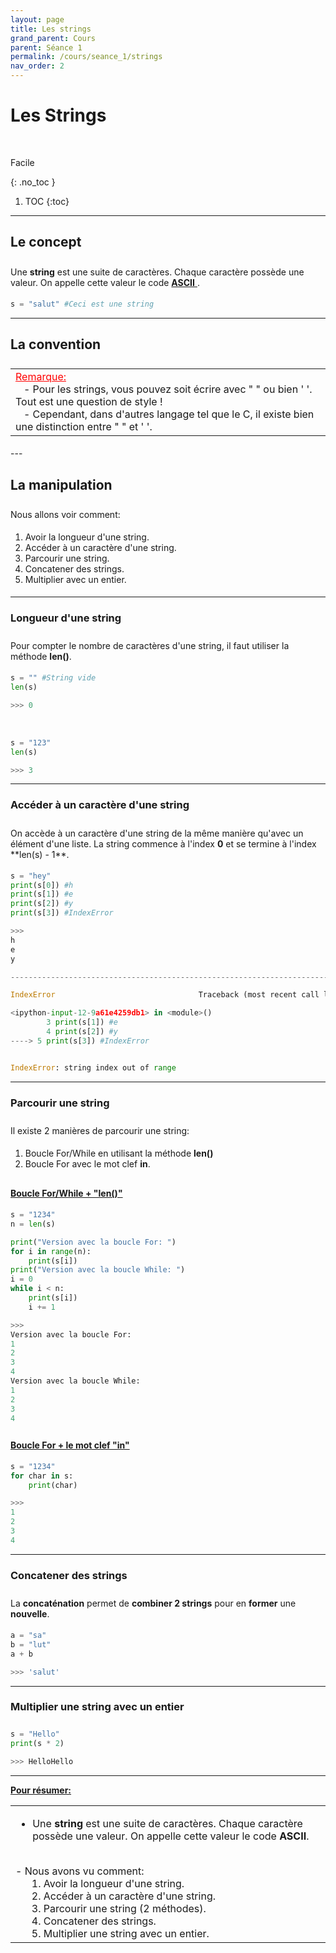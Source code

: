 ```yaml
---
layout: page
title: Les strings
grand_parent: Cours
parent: Séance 1
permalink: /cours/seance_1/strings
nav_order: 2
---
```



<link rel="stylesheet" href="/css/placement-label.css">  
<link rel="shortcut icon" href="https://new-leaves.github.io/img/favicon/favicon.ico">

<div id="containerIntro">
<h1><b>Les Strings</b></h1> &nbsp; <p class="label label-green">Facile</p>   
</div>

{: .no_toc }
1. TOC
{:toc}

---

## Le concept


<div style="margin-top:0.7cm;margin-bottom:0.5cm">
Une <b>string</b> est une suite de caractères. Chaque caractère possède une valeur. On appelle cette valeur le code <a href="https://fr.wikipedia.org/wiki/American_Standard_Code_for_Information_Interchange"><b>ASCII</b> </a>.
</div>

```python
s = "salut" #Ceci est une string
```
---

##  La convention

<div style="margin-top:0.7cm;margin-bottom:0.5cm">
<table><tr><td>
<font color = "red"> <u> Remarque: </u> </font>
<br>
&nbsp;&nbsp;&nbsp;- Pour les strings, vous pouvez soit écrire avec " " ou bien ' '. Tout est une question de style !
<br>
&nbsp;&nbsp;&nbsp;- Cependant, dans d'autres langage tel que le C, il existe bien une distinction entre " " et ' '. 
</td></tr></table>
</div>
---

## La manipulation


<div style="margin-top:0.7cm;margin-bottom:0.5cm">
Nous allons voir comment:
</div>

<div style="margin-bottom:0.5cm">
<ol>
<li> Avoir la longueur d'une string.</li> 
<li> Accéder à un caractère d'une string.</li>
<li> Parcourir une string.</li>
<li> Concatener des strings.</li>
<li> Multiplier avec un entier.</li>
</ol>
</div>

---

### Longueur d'une string

<div style="margin-top:0.7cm;margin-bottom:0.5cm">
Pour compter le nombre de caractères d'une string, il faut utiliser la méthode <b>len()</b>.
</div>

```python
s = "" #String vide
len(s)
```
```python
>>> 0
```

<br>

```python
s = "123"
len(s)
```
```python
>>> 3
```

---

### Accéder à un caractère d'une string

<div style="margin-top:0.7cm;margin-bottom:0.5cm">
On accède à un caractère d'une string de la même manière qu'avec un élément d'une liste.
La string commence à l'index <b>0</b> et se termine à l'index **len(s) - 1**.
</div>

```python
s = "hey"
print(s[0]) #h
print(s[1]) #e
print(s[2]) #y
print(s[3]) #IndexError
```
```python
>>>
h
e
y

---------------------------------------------------------------------------

IndexError                                Traceback (most recent call last)

<ipython-input-12-9a61e4259db1> in <module>()
        3 print(s[1]) #e
        4 print(s[2]) #y
----> 5 print(s[3]) #IndexError


IndexError: string index out of range
```

---

### Parcourir une string

<div style="margin-top:0.7cm;margin-bottom:0.5cm">
Il existe 2 manières de parcourir une string:
</div>
<div style="margin-bottom:0.8cm">
<ol>
<li>Boucle For/While en utilisant la méthode <b>len()</b></li>
<li>Boucle For avec le mot clef <b>in</b>.</li>
</ol>
</div>

#### <u> Boucle For/While + "len()"</u>
<div style="margin-bottom:0.5cm">
</div>

```python
s = "1234"
n = len(s)

print("Version avec la boucle For: ")
for i in range(n):
    print(s[i])    
print("Version avec la boucle While: ")
i = 0
while i < n:
    print(s[i])
    i += 1
```
```python
>>>
Version avec la boucle For: 
1
2
3
4
Version avec la boucle While: 
1
2
3
4
```
<div style="margin-top:0.7cm">
</div>

#### <u> Boucle For + le mot clef "in"</u>

<div style="margin-bottom:0.5cm">
</div>

```python
s = "1234"
for char in s:
    print(char)
```
```python
>>>
1
2
3
4
```

---

### Concatener des strings

<div style="margin-top:0.7cm;margin-bottom:0.5cm">
La <b>concaténation</b> permet de <b>combiner 2 strings</b> pour en <b>former</b> une <b>nouvelle</b>.
</div>


```python
a = "sa"
b = "lut"
a + b
```
```python
>>> 'salut'
```

---

### Multiplier une string avec un entier
<div style="margin-top:0.7cm;margin-bottom:0.5cm">
</div>

```python
s = "Hello"
print(s * 2)
```
```python
>>> HelloHello
```

---

**<u> Pour résumer: </u>**
<table><tr><td>

- Une <b>string</b> est une suite de caractères. Chaque caractère possède une valeur. On appelle cette valeur le code <b>ASCII</b>.
<br>
- Nous avons vu comment:<br>
&nbsp;&nbsp;&nbsp;&nbsp;&nbsp;&nbsp;1. Avoir la longueur d'une string.<br>
&nbsp;&nbsp;&nbsp;&nbsp;&nbsp;&nbsp;2. Accéder à un caractère d'une string.<br>
&nbsp;&nbsp;&nbsp;&nbsp;&nbsp;&nbsp;3. Parcourir une string (2 méthodes).<br>
&nbsp;&nbsp;&nbsp;&nbsp;&nbsp;&nbsp;4. Concatener des strings.<br>
&nbsp;&nbsp;&nbsp;&nbsp;&nbsp;&nbsp;5. Multiplier une string avec un entier.
</td></tr></table>